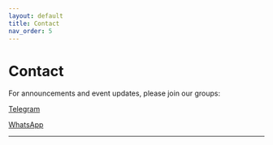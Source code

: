 ```yaml
---
layout: default
title: Contact
nav_order: 5
---
```


# Contact

For announcements and event updates, please join our groups:

[Telegram] 

[WhatsApp] 


----

[^1]: White Hat Desert Team

[Telegram]: https://t.me/+RixIRRBqjIM2ZjJk
[WhatsApp]: https://chat.whatsapp.com/CfnEAIeE1h0GSCYcRPmttS
